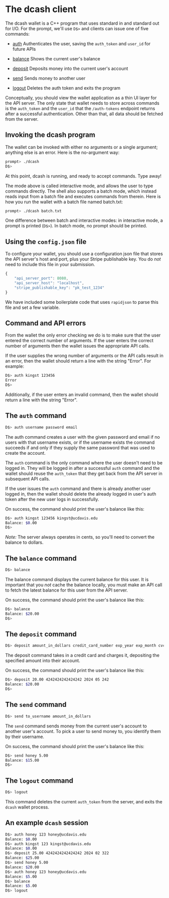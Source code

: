 # The dcash client

The dcash wallet is a C++ program that uses standard in and standard
out for I/O. For the prompt, we'll use `D$>` and clients can issue one
of five commands:

- [auth](#the-auth-command) Authenticates the user, saving the
  `auth_token` and `user_id` for future APIs

- [balance](#the-balance-command) Shows the current user's balance

- [deposit](#the-deposit-command) Deposits money into the current
  user's account

- [send](#the-send-command) Sends money to another user

- [logout](#the-logout-command) Deletes the auth token and exits the
  program

Conceptually, you should view the wallet application as a thin UI layer for
the API server. The only state that wallet needs to store across commands
is the `auth_token` and the `user_id` that the `/auth-tokens` endpoint
returns after a successful authentication. Other than that, all data should
be fetched from the server.

## Invoking the dcash program

The wallet can be invoked with either no arguments or a single argument;
anything else is an error. Here is the no-argument way:

```bash
prompt> ./dcash
D$> 
```

At this point, dcash is running, and ready to accept commands. Type away!

The mode above is called interactive mode, and allows the user to type
commands directly. The shell also supports a batch mode, which instead
reads input from a batch file and executes commands from therein. Here is
how you run the wallet with a batch file named batch.txt:

```bash
prompt> ./dcash batch.txt
```

One difference between batch and interactive modes: in interactive mode,
a prompt is printed (`D$>`). In batch mode, no prompt should be printed.

## Using the `config.json` file

To configure your wallet, you should use a configuration json file
that stores the API server's host and port, plus your Stripe
publishable key. You do _not_ need to include this file in your
submission.

```javascript
{
    "api_server_port": 8080,
    "api_server_host": "localhost",
    "stripe_publishable_key": "pk_test_1234"
}
```

We have included some boilerplate code that uses `rapidjson` to parse
this file and set a few variable.

## Command and API errors

From the wallet the only error checking we do is to make sure that the
user entered the correct number of arguments. If the user enters the
correct number of arguments then the wallet issues the appropriate API
calls.

If the user supplies the wrong number of arguments or the API calls
result in an error, then the wallet should return a line with the
string "Error". For example:

```bash
D$> auth kingst 123456
Error
D$>
```

Additionally, if the user enters an invalid command, then the wallet
should return a line with the string "Error".

## The `auth` command

```bash
D$> auth username password email
```

The auth command creates a user with the given password and email if
no users with that username exists, or if the username exists the
command succeeds if and only if they supply the same password that was
used to create the account.

The `auth` command is the only command where the user doesn't need to
be logged in. They will be logged in after a successful `auth` command
and the wallet should reuse the `auth_token` that they get back from
the API server in subsequent API calls.

If the user issues the `auth` command and there is already another
user logged in, then the wallet should delete the already logged in
user's auth token after the new user logs in successfully.

On success, the command should print the user's balance like this:

```bash
D$> auth kingst 123456 kingst@ucdavis.edu
Balance: $0.00
D$>
```

_Note:_ The server always operates in cents, so you'll need to convert
the balance to dollars.

## The `balance` command

```bash
D$> balance
```

The balance command displays the current balance for this user. It is
important that you _not_ cache the balance locally, you must make an
API call to fetch the latest balance for this user from the API
server.

On success, the command should print the user's balance like this:

```bash
D$> balance
Balance: $20.00
D$>
```

## The `deposit` command

```bash
D$> deposit amount_in_dollars credit_card_number exp_year exp_month cvc
```

The deposit command takes in a credit card and charges it, depositing
the specified amount into their account.

On success, the command should print the user's balance like this:

```bash
D$> deposit 20.00 4242424242424242 2024 05 242
Balance: $20.00
D$>
```

## The `send` command

```bash
D$> send to_username amount_in_dollars
```

The `send` command sends money from the current user's account to
another user's account. To pick a user to send money to, you identify
them by their username.

On success, the command should print the user's balance like this:

```bash
D$> send honey 5.00
Balance: $15.00
D$>
```

## The `logout` command

```bash
D$> logout
```

This command deletes the current `auth_token` from the server, and
exits the `dcash` wallet process.

## An example `dcash` session

```bash
D$> auth honey 123 honey@ucdavis.edu
Balance: $0.00
D$> auth kingst 123 kingst@ucdavis.edu
Balance: $0.00
D$> deposit 25.00 4242424242424242 2024 02 322
Balance: $25.00
D$> send honey 5.00
Balance: $20.00
D$> auth honey 123 honey@ucdavis.edu
Balance: $5.00
D$> balance
Balance: $5.00
D$> logout
```
